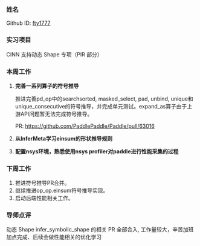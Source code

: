 ### 姓名

Github ID: [fty1777](https://github.com/fty1777)

### 实习项目

CINN 支持动态 Shape 专项（PIR 部分）

### 本周工作

1. **完善一系列算子的符号推导**

    推进完善pd_op中的searchsorted, masked_select, pad, unbind, unique和unique_consecutive的符号推导，并完成单元测试。expand_as算子由于上游API问题暂无法完成符号推导。

    PR: https://github.com/PaddlePaddle/Paddle/pull/63016

2. **从InferMeta学习einsum的形状推导规则**

2. **配置nsys环境，熟悉使用nsys profiler对paddle进行性能采集的过程**

### 下周工作

1. 推进符号推导PR合并。
2. 继续推进op_op.einsum符号推导实现。
3. 启动后端性能相关工作。

### 导师点评

动态 Shape infer_symbolic_shape 的相关 PR 全部合入, 工作量较大，辛苦加班加点完成、后续会做性能相关的优化学习
